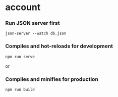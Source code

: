 # account

### Run JSON server first
```
json-server --watch db.json
```

### Compiles and hot-reloads for development
```
npm run serve
```

or

### Compiles and minifies for production
```
npm run build
```


